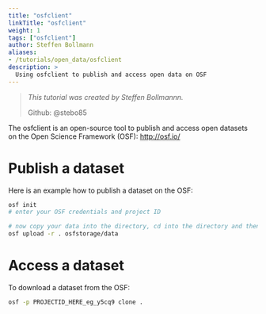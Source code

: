 ```yaml
---
title: "osfclient"
linkTitle: "osfclient"
weight: 1
tags: ["osfclient"]
author: Steffen Bollmann
aliases:
- /tutorials/open_data/osfclient
description: >
  Using osfclient to publish and access open data on OSF
---
```


> _This tutorial was created by Steffen Bollmannn._
>
> Github: @stebo85

The osfclient is an open-source tool to publish and access open datasets on the Open Science Framework (OSF): http://osf.io/

# Publish a dataset

Here is an example how to publish a dataset on the OSF:
```Bash
osf init
# enter your OSF credentials and project ID

# now copy your data into the directory, cd into the directory and then run:
osf upload -r . osfstorage/data

```


# Access a dataset

To download a dataset from the OSF:
```Bash
osf -p PROJECTID_HERE_eg_y5cq9 clone .
```